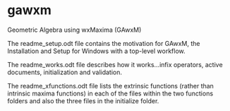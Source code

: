 # gawxm
Geometric Algebra using wxMaxima (GAwxM)

 The readme_setup.odt file contains the motivation for GAwxM, the Installation and Setup for Windows with a top-level workflow.

 The readme_works.odt file describes how it works...infix operators, active documents, initialization and validation.

 The readme_xfunctions.odt file lists the extrinsic functions (rather than intrinsic maxima functions) in each of the files within the two functions folders and also the three files in the initialize folder.